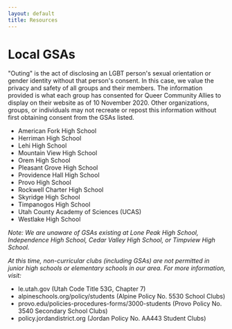 ```yaml
---
layout: default
title: Resources
---
```


# Local GSAs 
"Outing" is the act of disclosing an LGBT person's sexual orientation or gender identity without that person's consent. In this case, we value the privacy and safety of all groups and their members. The information provided is what each group has consented for Queer Community Allies to display on their website as of 10 November 2020. Other organizations, groups, or individuals may not recreate or repost this information without first obtaining consent from the GSAs listed. 

- American Fork High School  
- Herriman High School
- Lehi High School
- Mountain View High School
- Orem High School
- Pleasant Grove High School
- Providence Hall High School 
- Provo High School 
- Rockwell Charter High School 
- Skyridge High School
- Timpanogos High School 
- Utah County Academy of Sciences (UCAS)
- Westlake High School 

*Note: We are unaware of GSAs existing at Lone Peak High School, Independence High School, Cedar Valley High School, or Timpview High School.* 

*At this time, non-curricular clubs (including GSAs) are not permitted in junior high schools or elementary schools in our area. For more information, visit:* 
- le.utah.gov (Utah Code Title 53G, Chapter 7)
- alpineschools.org/policy/students (Alpine Policy No. 5530 School Clubs)
- provo.edu/policies-procedures-forms/3000-students (Provo Policy No. 3540 Secondary School Clubs)
- policy.jordandistrict.org (Jordan Policy No. AA443 Student Clubs)
